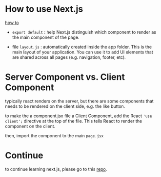 # How to use Next.js
[how to](https://nextjs.org/learn/react-foundations/installation)

- `export default` : help Next.js distinguish which component to render as the main component of the page.

- file `layout.js` : automatically created inside the app folder. This is the main layout of your application. You can use it to add UI elements that are shared across all pages (e.g. navigation, footer, etc).



# Server Component vs. Client Component

typically react renders on the server, but there are some components that needs to be rendered on the client side, e.g. the like button.

to make the a component.jsx file a Client Component, add the React `'use client';` directive at the top of the file. This tells React to render the component on the client.

then, import the component to the main `page.jsx`

# Continue
to continue learning next.js, please go to this [repo](https://github.com/vinitian/nextjs-notes).

